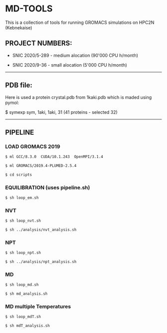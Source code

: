 # MD-TOOLS

This is a collection of tools for running GROMACS simulations on HPC2N (Kebnekaise)

## PROJECT NUMBERS:

* SNIC 2020/5-289 - medium alocation (90'000 CPU h/month)

* SNIC 2020/9-36  - small alocation  (5'000  CPU h/month)

-----
## PDB file:

Here is used a protein crystal.pdb from 1kaki.pdb which is maded using pymol:

$ symexp sym, 1aki, 1aki, 31 (41 proteins - selected 32)

------------
## PIPELINE

### LOAD GROMACS 2019

```bash 
$ ml GCC/8.3.0  CUDA/10.1.243  OpenMPI/3.1.4

$ ml GROMACS/2019.4-PLUMED-2.5.4

$ cd scripts
```

### EQUILIBRATION (uses pipeline.sh)
```bash 
$ sh loop_em.sh
```

### NVT
```bash 
$ sh loop_nvt.sh

$ sh ../analysis/nvt_analysis.sh
```

### NPT
```bash 
$ sh loop_npt.sh

$ sh ../analysis/npt_analysis.sh
```
### MD
```bash 
$ sh loop_md.sh

$ sh md_analysis.sh
```

### MD multiple Temperatures
```bash 
$ sh loop_mdT.sh

$ sh mdT_analysis.sh
```
